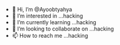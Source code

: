 - 👋 Hi, I’m @Ayoobtyahya
- 👀 I’m interested in ...hacking
- 🌱 I’m currently learning ...hacking
- 💞️ I’m looking to collaborate on ...hacking
- 📫 How to reach me ...hacking

<!---
Ayoobtyahya/Ayoobtyahya is a ✨ special ✨ repository because its `README.md` (this file) appears on your GitHub profile.
You can click the Preview link to take a look at your changes.
--->
